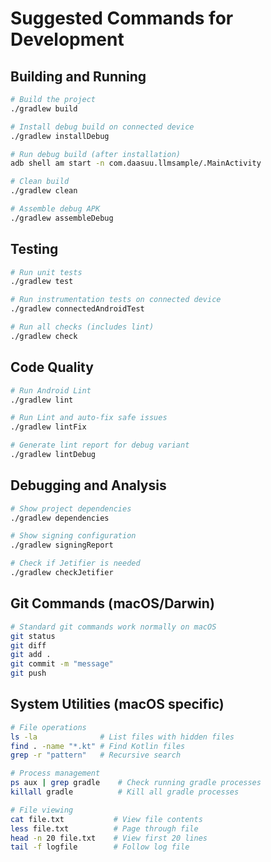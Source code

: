 # Suggested Commands for Development

## Building and Running
```bash
# Build the project
./gradlew build

# Install debug build on connected device
./gradlew installDebug

# Run debug build (after installation)
adb shell am start -n com.daasuu.llmsample/.MainActivity

# Clean build
./gradlew clean

# Assemble debug APK
./gradlew assembleDebug
```

## Testing
```bash
# Run unit tests
./gradlew test

# Run instrumentation tests on connected device
./gradlew connectedAndroidTest

# Run all checks (includes lint)
./gradlew check
```

## Code Quality
```bash
# Run Android Lint
./gradlew lint

# Run Lint and auto-fix safe issues
./gradlew lintFix

# Generate lint report for debug variant
./gradlew lintDebug
```

## Debugging and Analysis
```bash
# Show project dependencies
./gradlew dependencies

# Show signing configuration
./gradlew signingReport

# Check if Jetifier is needed
./gradlew checkJetifier
```

## Git Commands (macOS/Darwin)
```bash
# Standard git commands work normally on macOS
git status
git diff
git add .
git commit -m "message"
git push
```

## System Utilities (macOS specific)
```bash
# File operations
ls -la              # List files with hidden files
find . -name "*.kt" # Find Kotlin files
grep -r "pattern"   # Recursive search

# Process management
ps aux | grep gradle    # Check running gradle processes
killall gradle          # Kill all gradle processes

# File viewing
cat file.txt           # View file contents
less file.txt          # Page through file
head -n 20 file.txt    # View first 20 lines
tail -f logfile        # Follow log file
```